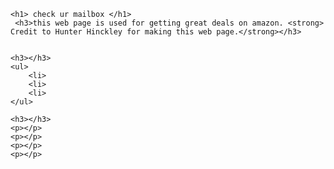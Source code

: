 <!doctype html>
<html>
<head>
    <title>CSS grouping elements</title>
    <meta charset="utf-8">
</head>
<body>
    
    <h1> check ur mailbox </h1>
     <h3>this web page is used for getting great deals on amazon. <strong> Credit to Hunter Hinckley for making this web page.</strong></h3>


    <h3></h3>
    <ul>
        <li>
        <li>
        <li>
    </ul>
    
    <h3></h3>
    <p></p>
    <p></p>
    <p></p>
    <p></p>

</body>
</html>

